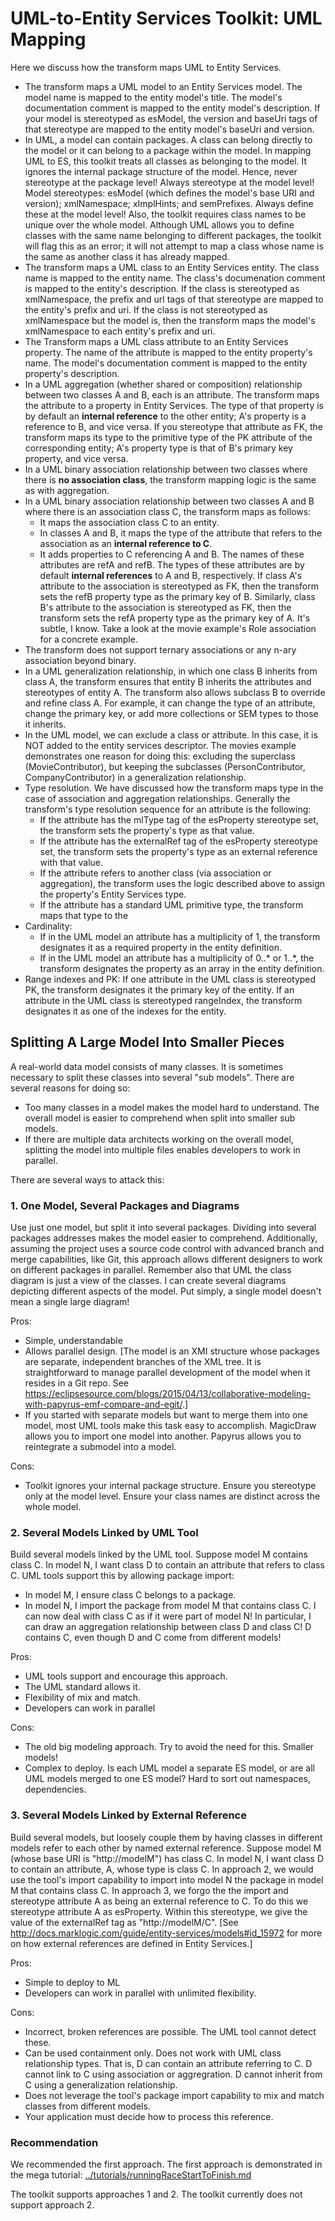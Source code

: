 # UML-to-Entity Services Toolkit: UML Mapping

Here we discuss how the transform maps UML to Entity Services.
- The transform maps a UML model to an Entity Services model. The model name is mapped to the entity model's title. The model's documentation comment is mapped to the entity model's description. If your model is stereotyped as esModel, the version and baseUri tags of that stereotype are mapped to the entity model's baseUri and version.
- In UML, a model can contain packages. A class can belong directly to the model or it can belong to a package within the model. In mapping UML to ES, this toolkit treats all classes as belonging to the model. It ignores the internal package structure of the model. Hence, never stereotype at the package level! Always stereotype at the model level! Model stereotypes: esModel (which defines the model's base URI and version); xmlNamespace; xImplHints; and semPrefixes. Always define these at the model level! Also, the toolkit requires class names to be unique over the whole model. Although UML allows you to define classes with the same name belonging to different packages, the toolkit will flag this as an error; it will not attempt to map a class whose name is the same as another class it has already mapped.
- The transform maps a UML class to an Entity Services entity. The class name is mapped to the entity name. The class's documenation comment is mapped to the entity's description. If the class is stereotyped as xmlNamespace, the prefix and url tags of that stereotype are mapped to the entity's prefix and uri. If the class is not stereotyped as xmlNamespace but the model is, then the transform maps the model's xmlNamespace to each entity's prefix and uri.
- The Transform maps a UML class attribute to an Entity Services property. The name of the attribute is mapped to the entity property's name. The model's documentation comment is mapped to the entity property's description.
- In a UML aggregation (whether shared or composition) relationship between two classes A and B, each is an attribute. The transform maps the attribute to a property in Entity Services. The type of that property is by default an **internal reference** to the other entity; A's property is a reference to B, and vice versa. If you stereotype that attribute as FK, the transform maps its type to the primitive type of the PK attribute of the corresponding entity; A's property type is that of B's primary key property, and vice versa.
- In a UML binary association relationship between two classes where there is **no association class**, the transform mapping logic is the same as with aggregation.
- In a UML binary association relationship between two classes A and B where there is an association class C, the transform maps as follows:
	* It maps the association class C to an entity.
	* In classes A and B, it maps the type of the attribute that refers to the association as an **internal reference to C**. 
	* It adds properties to C referencing A and B. The names of these attributes are refA and refB. The types of these attributes are by default **internal references** to A and B, respectively. If class A's attribute to the association is stereotyped as FK, then the transform sets the refB property type as the primary key of B. Similarly, class B's attribute to the association is stereotyped as FK, then the transform sets the refA property type as the primary key of A. It's subtle, I know. Take a look at the movie example's Role association for a concrete example. 
- The transform does not support ternary associations or any n-ary association beyond binary.
- In a UML generalization relationship, in which one class B inherits from class A, the transform ensures that entity B inherits the attributes and stereotypes of entity A. The transform also allows subclass B to override and refine class A. For example, it can change the type of an attribute, change the primary key, or add more collections or SEM types to those it inherits. 
- In the UML model, we can exclude a class or attribute. In this case, it is NOT added to the entity services descriptor. The movies example demonstrates one reason for doing this: excluding the superclass (MovieContributor), but keeping the subclasses (PersonContributor, CompanyContributor) in a generalization relationship.
- Type resolution. We have discussed how the transform maps type in the case of association and aggregation relationships. Generally the transform's type resolution sequence for an attribute is the following:
	* If the attribute has the mlType tag of the esProperty stereotype set, the transform sets the property's type as that value.
	* If the attribute has the externalRef tag of the esProperty stereotype set, the transform sets the property's type as an external reference with that value.
	* If the attribute refers to another class (via association or aggregation), the transform uses the logic described above to assign the property's Entity Services type.
	* If the attribute has a standard UML primitive type, the transform maps that type to the 
- Cardinality: 
	* If in the UML model an attribute has a multiplicity of 1, the transform designates it as a required property in the entity definition.
	* If in the UML model an attribute has a multiplicity of 0..* or 1..*, the transform designates the property as an array in the entity definition.
- Range indexes and PK: If one attribute in the UML class is stereotyped PK, the transform designates it the primary key of the entity. If an attribute in the UML class is stereotyped rangeIndex, the transform designates it as one of the indexes for the entity. 

## Splitting A Large Model Into Smaller Pieces
A real-world data model consists of many classes. It is sometimes necessary to split these classes into several "sub models". There are several reasons for doing so:

- Too many classes in a model makes the model hard to understand. The overall model is easier to comprehend when split into smaller sub models.
- If there are multiple data architects working on the overall model, splitting the model into multiple files enables developers to work in parallel. 

There are several ways to attack this:

### 1. One Model, Several Packages and Diagrams

Use just one model, but split it into several packages. Dividing into several packages addresses makes the model easier to comprehend. Additionally, assuming the project uses a source code control with advanced branch and merge capabilities, like Git, this approach allows different designers to work on different packages in parallel. Remember also that UML the class diagram is just a view of the classes. I can create several diagrams depicting different aspects of the model. Put simply, a single model doesn't mean a single large diagram!

Pros: 

- Simple, understandable
- Allows parallel design. [The model is an XMI structure whose packages are separate, independent branches of the XML tree. It is straightforward to manage parallel development of the model when it resides in a Git repo. See <https://eclipsesource.com/blogs/2015/04/13/collaborative-modeling-with-papyrus-emf-compare-and-egit/>.]
- If you started with separate models but want to merge them into one model, most UML tools make this task easy to accomplish. MagicDraw allows you to import one model into another. Papyrus allows you to reintegrate a submodel into a model. 

Cons: 
- Toolkit ignores your internal package structure. Ensure you stereotype only at the model level. Ensure your class names are distinct across the whole model.

### 2. Several Models Linked by UML Tool

Build several models linked by the UML tool. Suppose model M contains class C. In model N, I want class D to contain an attribute that refers to class C. UML tools support this by allowing package import:

- In model M, I ensure class C belongs to a package. 
- In model N, I import the package from model M that contains class C. I can now deal with class C as if it were part of model N! In particular, I can draw an aggregation relationship between class D and class C! D contains C, even though D and C come from different models!

Pros:

- UML tools support and encourage this approach. 
- The UML standard allows it. 
- Flexibility of mix and match.
- Developers can work in parallel

Cons:

- The old big modeling approach. Try to avoid the need for this. Smaller models!
- Complex to deploy. Is each UML model a separate ES model, or are all UML models merged to one ES model? Hard to sort out namespaces, dependencies. 

### 3. Several Models Linked by External Reference

Build several models, but loosely couple them by having classes in different models refer to each other by named external reference. Suppose model M (whose base URI is "http://modelM") has class C. In model N, I want class D to contain an attribute, A, whose type is class C. In approach 2, we would use the tool's import capability to import into model N the package in model M that contains class C. In approach 3, we forgo the the import and stereotype attribute A as being an external reference to C. To do this we stereotype attribute A as esProperty. Within this stereotype, we give the value of the externalRef tag as "http://modelM/C". [See <http://docs.marklogic.com/guide/entity-services/models#id_15972> for more on how external references are defined in Entity Services.]

Pros:

- Simple to deploy to ML
- Developers can work in parallel with unlimited flexibility.

Cons:

- Incorrect, broken references are possible. The UML tool cannot detect these.
- Can be used containment only. Does not work with UML class relationship types. That is, D can contain an attribute referring to C. D cannot link to C using association or aggregration. D cannot inherit from C using a generalization relationship.
- Does not leverage the tool's package import capability to mix and match classes from different models.
- Your application must decide how to process this reference. 

### Recommendation

We recommended the first approach. The first approach is demonstrated in the mega tutorial: [../tutorials/runningRaceStartToFinish.md](../tutorials/runningRaceStartToFinish.md) 

The toolkit supports approaches 1 and 2. The toolkit currently does not support approach 2.
